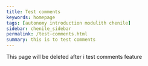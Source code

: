 ```yaml
---
title: Test comments
keywords: homepage
tags: [autonomy introduction modulith chenile]
sidebar: chenile_sidebar
permalink: /test-comments.html
summary: this is to test comments
---
```

This page will be deleted after i test comments feature
